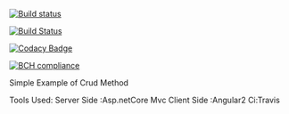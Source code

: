 [![Build status](https://ci.appveyor.com/api/projects/status/iy4sbj9oysiwbm5d?svg=true)](https://ci.appveyor.com/project/spartha1995/crud-operation-angular-2)

[![Build Status](https://travis-ci.org/spartha1995/Crud-Operation-Angular-2-.png)](https://travis-ci.org/profile/spartha1995)

[![Codacy Badge](https://api.codacy.com/project/badge/Grade/d34e19446cd04f60836276b64ed38d61)](https://www.codacy.com/app/sarathi1995/Crud-Operation-Angular-2-?utm_source=github.com&utm_medium=referral&utm_content=spartha1995/Crud-Operation-Angular-2-&utm_campaign=badger)

[![BCH compliance](https://bettercodehub.com/edge/badge/spartha1995/Crud-Operation-Angular-2-?branch=master)](https://bettercodehub.com/)

Simple Example of Crud Method

Tools Used: 
      Server Side :Asp.netCore Mvc
      Client Side :Angular2
      Ci:Travis
